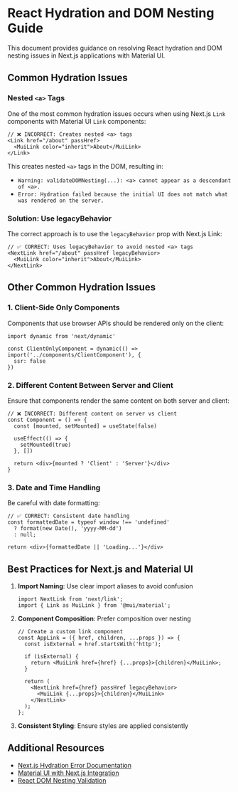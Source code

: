 # React Hydration and DOM Nesting Guide

This document provides guidance on resolving React hydration and DOM nesting issues in Next.js applications with Material UI.

## Common Hydration Issues

### Nested `<a>` Tags

One of the most common hydration issues occurs when using Next.js `Link` components with Material UI `Link` components:

```tsx
// ❌ INCORRECT: Creates nested <a> tags
<Link href="/about" passHref>
  <MuiLink color="inherit">About</MuiLink>
</Link>
```

This creates nested `<a>` tags in the DOM, resulting in:
- `Warning: validateDOMNesting(...): <a> cannot appear as a descendant of <a>.`
- `Error: Hydration failed because the initial UI does not match what was rendered on the server.`

### Solution: Use legacyBehavior

The correct approach is to use the `legacyBehavior` prop with Next.js Link:

```tsx
// ✅ CORRECT: Uses legacyBehavior to avoid nested <a> tags
<NextLink href="/about" passHref legacyBehavior>
  <MuiLink color="inherit">About</MuiLink>
</NextLink>
```

## Other Common Hydration Issues

### 1. Client-Side Only Components

Components that use browser APIs should be rendered only on the client:

```tsx
import dynamic from 'next/dynamic'

const ClientOnlyComponent = dynamic(() => import('../components/ClientComponent'), {
  ssr: false
})
```

### 2. Different Content Between Server and Client

Ensure that components render the same content on both server and client:

```tsx
// ❌ INCORRECT: Different content on server vs client
const Component = () => {
  const [mounted, setMounted] = useState(false)
  
  useEffect(() => {
    setMounted(true)
  }, [])
  
  return <div>{mounted ? 'Client' : 'Server'}</div>
}
```

### 3. Date and Time Handling

Be careful with date formatting:

```tsx
// ✅ CORRECT: Consistent date handling
const formattedDate = typeof window !== 'undefined' 
  ? format(new Date(), 'yyyy-MM-dd')
  : null;

return <div>{formattedDate || 'Loading...'}</div>
```

## Best Practices for Next.js and Material UI

1. **Import Naming**: Use clear import aliases to avoid confusion
   ```tsx
   import NextLink from 'next/link';
   import { Link as MuiLink } from '@mui/material';
   ```

2. **Component Composition**: Prefer composition over nesting
   ```tsx
   // Create a custom link component
   const AppLink = ({ href, children, ...props }) => {
     const isExternal = href.startsWith('http');
     
     if (isExternal) {
       return <MuiLink href={href} {...props}>{children}</MuiLink>;
     }
     
     return (
       <NextLink href={href} passHref legacyBehavior>
         <MuiLink {...props}>{children}</MuiLink>
       </NextLink>
     );
   };
   ```

3. **Consistent Styling**: Ensure styles are applied consistently

## Additional Resources

- [Next.js Hydration Error Documentation](https://nextjs.org/docs/messages/react-hydration-error)
- [Material UI with Next.js Integration](https://mui.com/material-ui/guides/nextjs/)
- [React DOM Nesting Validation](https://legacy.reactjs.org/docs/dom-elements.html#dangerouslysetinnerhtml)
